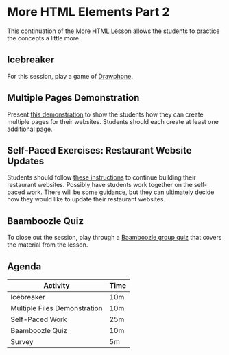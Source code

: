 # More HTML Elements Part 2
This continuation of the More HTML Lesson allows the students to practice the concepts a little more.

## Icebreaker
For this session, play a game of [Drawphone](../Icebreakers/DrawphoneIcebreaker.md).

## Multiple Pages Demonstration
Present [this demonstration](MultiplePagesDemo.md) to show the students how they can create multiple pages for their websites. Students should each create at least one additional page.

## Self-Paced Exercises: Restaurant Website Updates
Students should follow [these instructions](RestaurantSelfPacedExercises.md) to continue building their restaurant websites. Possibly have students work together on the self-paced work. There will be some guidance, but they can ultimately decide how they would like to update their restaurant websites.

## Baamboozle Quiz
To close out the session, play through a [Baamboozle group quiz](https://www.baamboozle.com/game/614321) that covers the material from the lesson.

## Agenda

| Activity | Time |
|-|-|
| Icebreaker | 10m |
| Multiple Files Demonstration | 10m |
| Self-Paced Work | 25m |
| Baamboozle Quiz | 10m |
| Survey | 5m |
